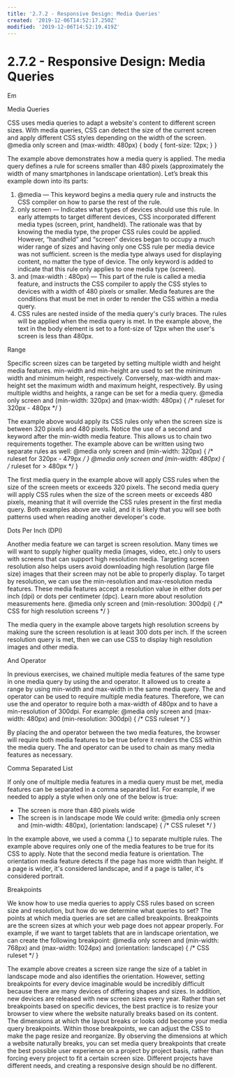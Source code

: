 ```yaml
---
title: '2.7.2 - Responsive Design: Media Queries'
created: '2019-12-06T14:52:17.250Z'
modified: '2019-12-06T14:52:19.419Z'
---
```


# 2.7.2 - Responsive Design: Media Queries
Em

Media Queries

CSS uses media queries to adapt a website's content to different screen sizes. With media queries, CSS can detect the size of the current screen and apply different CSS styles depending on the width of the screen.
@media only screen and (max-width: 480px) { body { font-size: 12px; } }

The example above demonstrates how a media query is applied. The media query defines a rule for screens smaller than 480 pixels (approximately the width of many smartphones in landscape orientation).
Let’s break this example down into its parts:
1. @media — This keyword begins a media query rule and instructs the CSS compiler on how to parse the rest of the rule.
2. only screen — Indicates what types of devices should use this rule. In early attempts to target different devices, CSS incorporated different media types (screen, print, handheld). The rationale was that by knowing the media type, the proper CSS rules could be applied. However, “handheld” and “screen” devices began to occupy a much wider range of sizes and having only one CSS rule per media device was not sufficient. screen is the media type always used for displaying content, no matter the type of device. The only keyword is added to indicate that this rule only applies to one media type (screen).
3. and (max-width : 480px) — This part of the rule is called a media feature, and instructs the CSS compiler to apply the CSS styles to devices with a width of 480 pixels or smaller. Media features are the conditions that must be met in order to render the CSS within a media query.
4. CSS rules are nested inside of the media query's curly braces. The rules will be applied when the media query is met. In the example above, the text in the body element is set to a font-size of 12px when the user's screen is less than 480px.

Range

Specific screen sizes can be targeted by setting multiple width and height media features. min-width and min-height are used to set the minimum width and minimum height, respectively. Conversely, max-width and max-height set the maximum width and maximum height, respectively.
By using multiple widths and heights, a range can be set for a media query.
@media only screen and (min-width: 320px) and (max-width: 480px) { /* ruleset for 320px - 480px */ }

The example above would apply its CSS rules only when the screen size is between 320 pixels and 480 pixels. Notice the use of a second and keyword after the min-width media feature. This allows us to chain two requirements together.
The example above can be written using two separate rules as well:
@media only screen and (min-width: 320px) { /* ruleset for 320px - 479px */ } @media only screen and (min-width: 480px) { /* ruleset for > 480px */ }

The first media query in the example above will apply CSS rules when the size of the screen meets or exceeds 320 pixels. The second media query will apply CSS rules when the size of the screen meets or exceeds 480 pixels, meaning that it will override the CSS rules present in the first media query.
Both examples above are valid, and it is likely that you will see both patterns used when reading another developer's code.

Dots Per Inch (DPI)

Another media feature we can target is screen resolution. Many times we will want to supply higher quality media (images, video, etc.) only to users with screens that can support high resolution media. Targeting screen resolution also helps users avoid downloading high resolution (large file size) images that their screen may not be able to properly display.
To target by resolution, we can use the min-resolution and max-resolution media features. These media features accept a resolution value in either dots per inch (dpi) or dots per centimeter (dpc). Learn more about resolution measurements here.
@media only screen and (min-resolution: 300dpi) { /* CSS for high resolution screens */ }

The media query in the example above targets high resolution screens by making sure the screen resolution is at least 300 dots per inch. If the screen resolution query is met, then we can use CSS to display high resolution images and other media.

And Operator

In previous exercises, we chained multiple media features of the same type in one media query by using the and operator. It allowed us to create a range by using min-width and max-width in the same media query.
The and operator can be used to require multiple media features. Therefore, we can use the and operator to require both a max-width of 480px and to have a min-resolution of 300dpi.
For example:
@media only screen and (max-width: 480px) and (min-resolution: 300dpi) { /* CSS ruleset */ }

By placing the and operator between the two media features, the browser will require both media features to be true before it renders the CSS within the media query. The and operator can be used to chain as many media features as necessary.

Comma Separated List

If only one of multiple media features in a media query must be met, media features can be separated in a comma separated list.
For example, if we needed to apply a style when only one of the below is true:
* The screen is more than 480 pixels wide
* The screen is in landscape mode
We could write:
@media only screen and (min-width: 480px), (orientation: landscape) { /* CSS ruleset */ }

In the example above, we used a comma (,) to separate multiple rules. The example above requires only one of the media features to be true for its CSS to apply.
Note that the second media feature is orientation. The orientation media feature detects if the page has more width than height. If a page is wider, it's considered landscape, and if a page is taller, it's considered portrait.

Breakpoints

We know how to use media queries to apply CSS rules based on screen size and resolution, but how do we determine what queries to set?
The points at which media queries are set are called breakpoints. Breakpoints are the screen sizes at which your web page does not appear properly. For example, if we want to target tablets that are in landscape orientation, we can create the following breakpoint:
@media only screen and (min-width: 768px) and (max-width: 1024px) and (orientation: landscape) { /* CSS ruleset */ }

The example above creates a screen size range the size of a tablet in landscape mode and also identifies the orientation.
However, setting breakpoints for every device imaginable would be incredibly difficult because there are many devices of differing shapes and sizes. In addition, new devices are released with new screen sizes every year.
Rather than set breakpoints based on specific devices, the best practice is to resize your browser to view where the website naturally breaks based on its content. The dimensions at which the layout breaks or looks odd become your media query breakpoints. Within those breakpoints, we can adjust the CSS to make the page resize and reorganize.
By observing the dimensions at which a website naturally breaks, you can set media query breakpoints that create the best possible user experience on a project by project basis, rather than forcing every project to fit a certain screen size. Different projects have different needs, and creating a responsive design should be no different.
